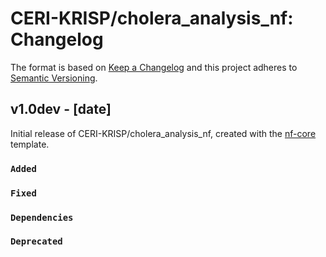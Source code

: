 # CERI-KRISP/cholera_analysis_nf: Changelog

The format is based on [Keep a Changelog](https://keepachangelog.com/en/1.0.0/)
and this project adheres to [Semantic Versioning](https://semver.org/spec/v2.0.0.html).

## v1.0dev - [date]

Initial release of CERI-KRISP/cholera_analysis_nf, created with the [nf-core](https://nf-co.re/) template.

### `Added`

### `Fixed`

### `Dependencies`

### `Deprecated`
